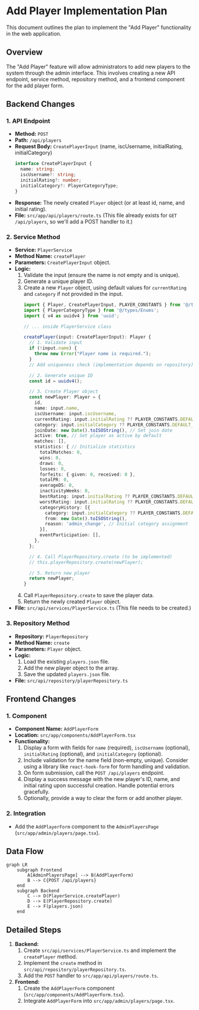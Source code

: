 # Add Player Implementation Plan

This document outlines the plan to implement the "Add Player" functionality in the web application.

## Overview

The "Add Player" feature will allow administrators to add new players to the system through the admin interface. This involves creating a new API endpoint, service method, repository method, and a frontend component for the add player form.

## Backend Changes

### 1. API Endpoint

*   **Method:** `POST`
*   **Path:** `/api/players`
*   **Request Body:** `CreatePlayerInput` (name, iscUsername, initialRating, initialCategory)
    ```typescript
    interface CreatePlayerInput {
      name: string;
      iscUsername?: string;
      initialRating?: number;
      initialCategory?: PlayerCategoryType;
    }
    ```
*   **Response:** The newly created `Player` object (or at least id, name, and initial rating).
*   **File:** `src/app/api/players/route.ts` (This file already exists for `GET /api/players`, so we'll add a POST handler to it.)

### 2. Service Method

*   **Service:** `PlayerService`
*   **Method Name:** `createPlayer`
*   **Parameters:** `CreatePlayerInput` object.
*   **Logic:**
    1.  Validate the input (ensure the name is not empty and is unique).
    2.  Generate a unique player ID.
    3.  Create a new `Player` object, using default values for `currentRating` and `category` if not provided in the input.
        ```typescript
        import { Player, CreatePlayerInput, PLAYER_CONSTANTS } from '@/types/Player';
        import { PlayerCategoryType } from '@/types/Enums';
        import { v4 as uuidv4 } from 'uuid';

        // ... inside PlayerService class

        createPlayer(input: CreatePlayerInput): Player {
          // 1. Validate input
          if (!input.name) {
            throw new Error("Player name is required.");
          }
          // Add uniqueness check (implementation depends on repository)

          // 2. Generate unique ID
          const id = uuidv4();

          // 3. Create Player object
          const newPlayer: Player = {
            id,
            name: input.name,
            iscUsername: input.iscUsername,
            currentRating: input.initialRating ?? PLAYER_CONSTANTS.DEFAULT_RATING,
            category: input.initialCategory ?? PLAYER_CONSTANTS.DEFAULT_CATEGORY,
            joinDate: new Date().toISOString(), // Set join date
            active: true, // Set player as active by default
            matches: [],
            statistics: { // Initialize statistics
              totalMatches: 0,
              wins: 0,
              draws: 0,
              losses: 0,
              forfeits: { given: 0, received: 0 },
              totalPR: 0,
              averageDS: 0,
              inactivityWeeks: 0,
              bestRating: input.initialRating ?? PLAYER_CONSTANTS.DEFAULT_RATING,
              worstRating: input.initialRating ?? PLAYER_CONSTANTS.DEFAULT_RATING,
              categoryHistory: [{
                category: input.initialCategory ?? PLAYER_CONSTANTS.DEFAULT_CATEGORY,
                from: new Date().toISOString(),
                reason: 'admin_change', // Initial category assignment
              }],
              eventParticipation: [],
            },
          };

          // 4. Call PlayerRepository.create (to be implemented)
          // this.playerRepository.create(newPlayer);

          // 5. Return new player
          return newPlayer;
        }

        ```
    4.  Call `PlayerRepository.create` to save the player data.
    5.  Return the newly created `Player` object.
*   **File:** `src/api/services/PlayerService.ts` (This file needs to be created.)

### 3. Repository Method

*   **Repository:** `PlayerRepository`
*   **Method Name:** `create`
*   **Parameters:** `Player` object.
*   **Logic:**
    1.  Load the existing `players.json` file.
    2.  Add the new player object to the array.
    3.  Save the updated `players.json` file.
*   **File:** `src/api/repository/playerRepository.ts`

## Frontend Changes

### 1. Component

*   **Component Name:** `AddPlayerForm`
*   **Location:** `src/app/components/AddPlayerForm.tsx`
*   **Functionality:**
    1.  Display a form with fields for `name` (required), `iscUsername` (optional), `initialRating` (optional), and `initialCategory` (optional).
    2.  Include validation for the name field (non-empty, unique). Consider using a library like `react-hook-form` for form handling and validation.
    3.  On form submission, call the `POST /api/players` endpoint.
    4.  Display a success message with the new player's ID, name, and initial rating upon successful creation. Handle potential errors gracefully.
    5.  Optionally, provide a way to clear the form or add another player.

### 2. Integration

*   Add the `AddPlayerForm` component to the `AdminPlayersPage` (`src/app/admin/players/page.tsx`).

## Data Flow

```mermaid
graph LR
    subgraph Frontend
        A[AdminPlayersPage] --> B(AddPlayerForm)
        B --> C{POST /api/players}
    end
    subgraph Backend
        C --> D(PlayerService.createPlayer)
        D --> E(PlayerRepository.create)
        E --> F(players.json)
    end
```

## Detailed Steps

1.  **Backend:**
    1.  Create `src/api/services/PlayerService.ts` and implement the `createPlayer` method.
    2.  Implement the `create` method in `src/api/repository/playerRepository.ts`.
    3.  Add the `POST` handler to `src/app/api/players/route.ts`.
2.  **Frontend:**
    1.  Create the `AddPlayerForm` component (`src/app/components/AddPlayerForm.tsx`).
    2.  Integrate `AddPlayerForm` into `src/app/admin/players/page.tsx`.